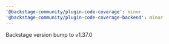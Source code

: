 ```yaml
---
'@backstage-community/plugin-code-coverage': minor
'@backstage-community/plugin-code-coverage-backend': minor
---
```


Backstage version bump to v1.37.0
